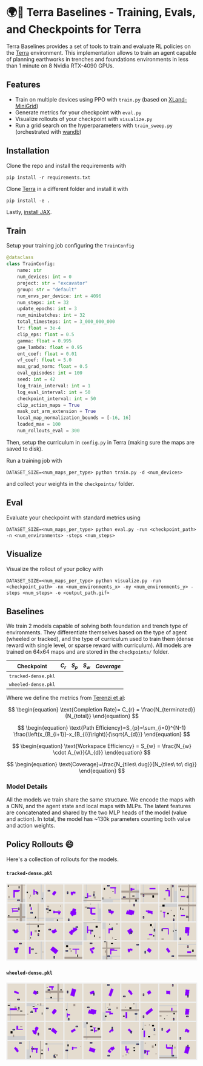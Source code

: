 # 🌍🚀 Terra Baselines - Training, Evals, and Checkpoints for Terra
Terra Baselines provides a set of tools to train and evaluate RL policies on the [Terra](https://github.com/leggedrobotics/Terra) environment. This implementation allows to train an agent capable of planning earthworks in trenches and foundations environments in less than 1 minute on 8 Nvidia RTX-4090 GPUs.

## Features
- Train on multiple devices using PPO with `train.py` (based on [XLand-MiniGrid](https://github.com/corl-team/xland-minigrid))
- Generate metrics for your checkpoint with `eval.py`
- Visualize rollouts of your checkpoint with `visualize.py`
- Run a grid search on the hyperparameters with `train_sweep.py` (orchestrated with [wandb](https://wandb.ai/))

## Installation
Clone the repo and install the requirements with
```
pip install -r requirements.txt
```

Clone [Terra](https://github.com/leggedrobotics/Terra) in a different folder and install it with
```
pip install -e .
```

Lastly, [install JAX](https://jax.readthedocs.io/en/latest/installation.html).

## Train
Setup your training job configuring the `TrainConfig`
``` python
@dataclass
class TrainConfig:
    name: str
    num_devices: int = 0
    project: str = "excavator"
    group: str = "default"
    num_envs_per_device: int = 4096
    num_steps: int = 32
    update_epochs: int = 3
    num_minibatches: int = 32
    total_timesteps: int = 3_000_000_000
    lr: float = 3e-4
    clip_eps: float = 0.5
    gamma: float = 0.995
    gae_lambda: float = 0.95
    ent_coef: float = 0.01
    vf_coef: float = 5.0
    max_grad_norm: float = 0.5
    eval_episodes: int = 100
    seed: int = 42
    log_train_interval: int = 1
    log_eval_interval: int = 50
    checkpoint_interval: int = 50
    clip_action_maps = True
    mask_out_arm_extension = True
    local_map_normalization_bounds = [-16, 16]
    loaded_max = 100
    num_rollouts_eval = 300
```
Then, setup the curriculum in `config.py` in Terra (making sure the maps are saved to disk).

Run a training job with
```
DATASET_SIZE=<num_maps_per_type> python train.py -d <num_devices>
```
and collect your weights in the `checkpoints/` folder.

## Eval
Evaluate your checkpoint with standard metrics using
```
DATASET_SIZE=<num_maps_per_type> python eval.py -run <checkpoint_path> -n <num_environments> -steps <num_steps>
```

## Visualize
Visualize the rollout of your policy with
```
DATASET_SIZE=<num_maps_per_type> python visualize.py -run <checkpoint_path> -nx <num_environments_x> -ny <num_environments_y> -steps <num_steps> -o <output_path.gif>
```

## Baselines
We train 2 models capable of solving both foundation and trench type of environments. They differentiate themselves based on the type of agent (wheeled or tracked), and the type of curriculum used to train them (dense reward with single level, or sparse reward with curriculum). All models are trained on 64x64 maps and are stored in the `checkpoints/` folder.

| Checkpoint           | $C_r$ | $S_p$ | $S_w$ | $Coverage$ |
|----------------------|-------|-------|-------|------------|
| `tracked-dense.pkl`  |       |       |       |            |
| `wheeled-dense.pkl`  |       |       |       |            |

Where we define the metrics from [Terenzi et al](https://arxiv.org/abs/2308.11478):

$$
\begin{equation}
    \text{Completion Rate}= C_{r} = \frac{N_{terminated}}{N_{total}}
\end{equation}
$$

$$
\begin{equation}
    \text{Path Efficiency}=S_{p}=\sum_{i=0}^{N-1} \frac{\left(x_{B_{i+1}}-x_{B_{i}}\right)}{\sqrt{A_{d}}}    
\end{equation}
$$

$$
\begin{equation}
    \text{Workspace Efficiency} = S_{w} = \frac{N_{w} \cdot A_{w}}{A_{d}}    
\end{equation}
$$

$$
\begin{equation}
    \text{Coverage}=\frac{N_{tiles\ dug}}{N_{tiles\ to\ dig}}    
\end{equation}
$$

### Model Details
All the models we train share the same structure. We encode the maps with a CNN, and the agent state and local maps with MLPs. The latent features are concatenated and shared by the two MLP heads of the model (value and action). In total, the model has ~130k parameters counting both value and action weights.

## Policy Rollouts 😄
Here's a collection of rollouts for the models.
####  `tracked-dense.pkl`
![img](assets/tracked-dense.gif)
#### `wheeled-dense.pkl`
![img](assets/wheeled-dense.gif)
